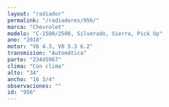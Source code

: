 ```yaml
---
layout: "radiador"
permalink: "/radiadores/956/"
marca: "Chevrolet"
modelo: "C-1500/2500, Silverado, Sierra, Pick Up"
ano: "2018"
motor: "V6 4.3, V8 5.3 6.2"
transmision: "Automática"
parte: "23445967"
clima: "Con clima"
alto: "34"
ancho: "16 3/4"
observaciones: ""
id: "956"
---
```


